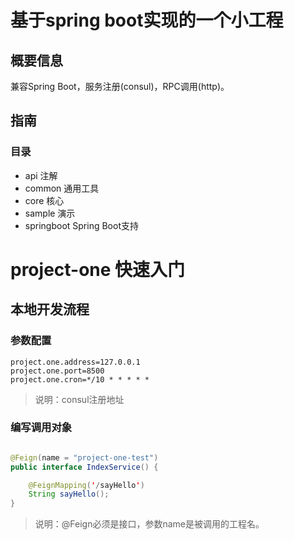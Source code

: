 # 基于spring boot实现的一个小工程

## 概要信息

兼容Spring Boot，服务注册(consul)，RPC调用(http)。

## 指南

### 目录

* api 注解
* common 通用工具
* core 核心
* sample 演示
* springboot Spring Boot支持

# project-one 快速入门

## 本地开发流程

### 参数配置

```properties
project.one.address=127.0.0.1
project.one.port=8500
project.one.cron=*/10 * * * * *
```

> 说明：consul注册地址

### 编写调用对象

```java

@Feign(name = "project-one-test")
public interface IndexService() {

    @FeignMapping('/sayHello')
    String sayHello();
}
```

> 说明：@Feign必须是接口，参数name是被调用的工程名。